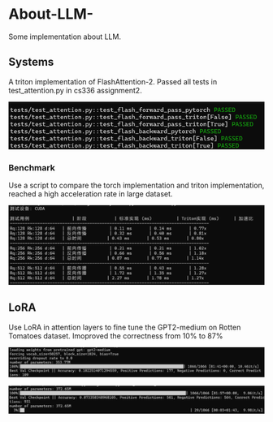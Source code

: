 # About-LLM-
Some implementation about LLM.
## Systems
A triton implementation of FlashAttention-2. Passed all tests in test_attention.py in cs336 assignment2.

![tests](./systems/tests.png)

### Benchmark
Use a script to compare the torch implementation and triton implementation, reached a high acceleration rate in large dataset.

![banchmark](./systems/benchmark.png)

## LoRA
Use LoRA in attention layers to fine tune the GPT2-medium on Rotten Tomatoes dataset. Imoproved the correctness from 10% to 87%

![original](./LoRA/original.png)

![fine](./LoRA/fine.png)


